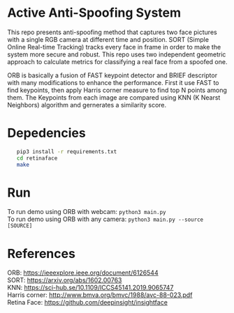 # Active Anti-Spoofing System 

This repo presents anti-spoofing method that captures two face pictures with a single RGB camera at different time and position. SORT (Simple Online Real-time Tracking) tracks every face in frame in order to make the system more secure and robust. This repo uses two independent geometric approach to calculate metrics for classifying a real face from a spoofed one. <br>

ORB is basically a fusion of FAST keypoint detector and BRIEF descriptor with many modifications to enhance the performance. First it use FAST to find keypoints, then apply Harris corner measure to find top N points among them. The Keypoints from each image are compared using KNN (K Nearst Neighbors) algorithm and gernerates a similarity score. <br>




# Depedencies
```bash
   pip3 install -r requirements.txt
   cd retinaface
   make
```

# Run
To run demo using ORB with webcam:          ``` python3 main.py  ```  <br>
To run demo using ORB with any camera:      ``` python3 main.py --source [SOURCE] ``` <br>


# References
ORB:      https://ieeexplore.ieee.org/document/6126544 <br>
SORT:     https://arxiv.org/abs/1602.00763 <br>
KNN:      https://sci-hub.se/10.1109/ICCS45141.2019.9065747 <br>
Harris corner: http://www.bmva.org/bmvc/1988/avc-88-023.pdf <br>
Retina Face:   https://github.com/deepinsight/insightface <br>
